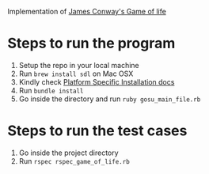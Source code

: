 Implementation of [James Conway's Game of life](https://en.wikipedia.org/wiki/Conway%27s_Game_of_Life)

# Steps to run the program

1) Setup the repo in your local machine
2) Run `brew install sdl` on Mac OSX
3) Kindly check [Platform Specific Installation docs](https://github.com/gosu/gosu/wiki)
4) Run `bundle install`
5) Go inside the directory and run `ruby gosu_main_file.rb`


# Steps to run the test cases
1) Go inside the project directory
2) Run `rspec rspec_game_of_life.rb`
